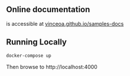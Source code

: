 
## Online documentation

is accessible at [vinceoa.github.io/samples-docs](https://vinceoa.github.io/sample-docs)

## Running Locally

```sh
docker-compose up
```

Then browse to http://localhost:4000
